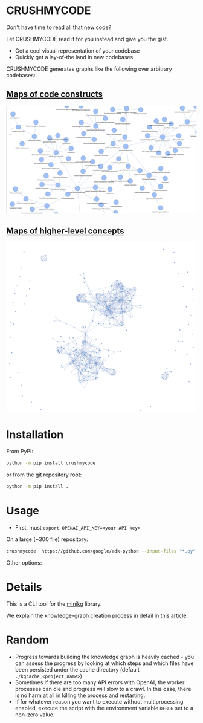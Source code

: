 # CRUSHMYCODE

Don't have time to read all that new code?

Let CRUSHMYCODE read it for you instead and give you the gist.

 - Get a cool visual representation of your codebase
 - Quickly get a lay-of-the land in new codebases

CRUSHMYCODE generates graphs like the following over arbitrary codebases:

## [Maps of code constructs](https://blacktuskdata.com/code-intelligence-node-graph.html)
[<img src="./images/code-nodes.png" />](https://blacktuskdata.com/code-intelligence-node-graph.html)

## [Maps of higher-level concepts](https://blacktuskdata.com/code-intelligence-viz1.html)
[<img src="./images/code-subsystems.png" />](https://blacktuskdata.com/code-intelligence-viz1.html)


# Installation

From PyPi:
```sh
python -m pip install crushmycode
```

or from the git repository root:

```sh
python -m pip install .
```


# Usage

 - First, must `export OPENAI_API_KEY=<your API key>`

On a large (~300 file) repository:

```sh
crushmycode  https://github.com/google/adk-python --input-files "*.py" --ignore-files "tests/*"
```

Other options:

# Details

This is a CLI tool for the [minikg](https://github.com/Black-Tusk-Data/minikg) library.

We explain the knowledge-graph creation process in detail [in this article](https://blacktuskdata.com/code_intelligence.html).

# Random

 - Progress towards building the knowledge graph is heavily cached - you can assess the progress by looking at which steps and which files have been persisted under the cache directory (default `./kgcache_<project_name>`)
 - Sometimes if there are too many API errors with OpenAI, the worker processes can die and progress will slow to a crawl.  In this case, there is no harm at all in killing the process and restarting.
 - If for whatever reason you want to execute without multiprocessing enabled, execute the script with the environment variable `DEBUG` set to a non-zero value.
